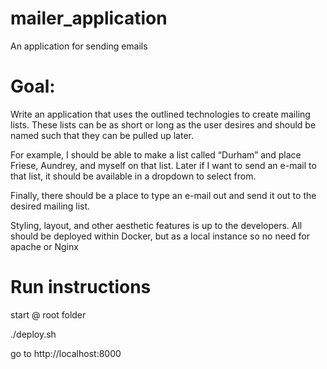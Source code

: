 # mailer_application
An application for sending emails


# Goal:

Write an application that uses the outlined technologies to create mailing lists. These lists can be as short or long as the user desires and should be named such that they can be pulled up later. 

For example, I should be able to make a list called “Durham” and place Friese, Aundrey, and myself on that list. Later if I want to send an e-mail to that list, it should be available in a dropdown to select from. 

Finally, there should be a place to type an e-mail out and send it out to the desired mailing list.

Styling, layout, and other aesthetic features is up to the developers. All should be deployed within Docker, but as a local instance so no need for apache or Nginx


# Run instructions
start @ root folder

./deploy.sh

go to http://localhost:8000
